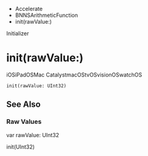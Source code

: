 

- Accelerate
- BNNSArithmeticFunction
-  init(rawValue:) 

Initializer

# init(rawValue:)

iOSiPadOSMac CatalystmacOStvOSvisionOSwatchOS

``` source
init(rawValue: UInt32)
```

## See Also

### Raw Values

var rawValue: UInt32

init(UInt32)

